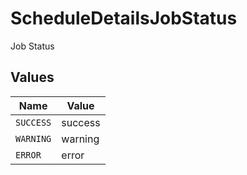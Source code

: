 # ScheduleDetailsJobStatus

Job Status


## Values

| Name      | Value     |
| --------- | --------- |
| `SUCCESS` | success   |
| `WARNING` | warning   |
| `ERROR`   | error     |
